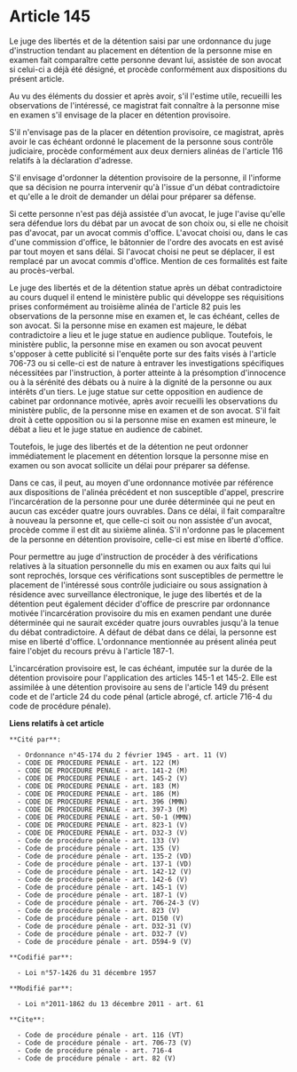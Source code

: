 # Article 145

Le juge des libertés et de la détention saisi par une ordonnance du juge d'instruction tendant au placement en détention de
la personne mise en examen fait comparaître cette personne devant lui, assistée de son avocat si celui-ci a déjà été désigné,
et procède conformément aux dispositions du présent article. 

Au vu des éléments du dossier et après avoir, s'il l'estime utile, recueilli les observations de l'intéressé, ce magistrat
fait connaître à la personne mise en examen s'il envisage de la placer en détention provisoire. 

S'il n'envisage pas de la placer en détention provisoire, ce magistrat, après avoir le cas échéant ordonné le placement de la
personne sous contrôle judiciaire, procède conformément aux deux derniers alinéas de l'article 116 relatifs à la déclaration
d'adresse. 

S'il envisage d'ordonner la détention provisoire de la personne, il l'informe que sa décision ne pourra intervenir qu'à
l'issue d'un débat contradictoire et qu'elle a le droit de demander un délai pour préparer sa défense. 

Si cette personne n'est pas déjà assistée d'un avocat, le juge l'avise qu'elle sera défendue lors du débat par un avocat de
son choix ou, si elle ne choisit pas d'avocat, par un avocat commis d'office. L'avocat choisi ou, dans le cas d'une
commission d'office, le bâtonnier de l'ordre des avocats en est avisé par tout moyen et sans délai. Si l'avocat choisi ne
peut se déplacer, il est remplacé par un avocat commis d'office. Mention de ces formalités est faite au procès-verbal. 

Le juge des libertés et de la détention statue après un débat contradictoire au cours duquel il entend le ministère public
qui développe ses réquisitions prises conformément au troisième alinéa de l'article 82 puis les observations de la personne
mise en examen et, le cas échéant, celles de son avocat. Si la personne mise en examen est majeure, le débat contradictoire a
lieu et le juge statue en audience publique. Toutefois, le ministère public, la personne mise en examen ou son avocat peuvent
s'opposer à cette publicité si l'enquête porte sur des faits visés à l'article 706-73 ou si celle-ci est de nature à entraver
les investigations spécifiques nécessitées par l'instruction, à porter atteinte à la présomption d'innocence ou à la sérénité
des débats ou à nuire à la dignité de la personne ou aux intérêts d'un tiers. Le juge statue sur cette opposition en audience
de cabinet par ordonnance motivée, après avoir recueilli les observations du ministère public, de la personne mise en examen
et de son avocat. S'il fait droit à cette opposition ou si la personne mise en examen est mineure, le débat a lieu et le juge
statue en audience de cabinet. 

Toutefois, le juge des libertés et de la détention ne peut ordonner immédiatement le placement en détention lorsque la
personne mise en examen ou son avocat sollicite un délai pour préparer sa défense. 

Dans ce cas, il peut, au moyen d'une ordonnance motivée par référence aux dispositions de l'alinéa précédent et non
susceptible d'appel, prescrire l'incarcération de la personne pour une durée déterminée qui ne peut en aucun cas excéder
quatre jours ouvrables. Dans ce délai, il fait comparaître à nouveau la personne et, que celle-ci soit ou non assistée d'un
avocat, procède comme il est dit au sixième alinéa. S'il n'ordonne pas le placement de la personne en détention provisoire,
celle-ci est mise en liberté d'office. 

Pour permettre au juge d'instruction de procéder à des vérifications relatives à la situation personnelle du mis en examen ou
aux faits qui lui sont reprochés, lorsque ces vérifications sont susceptibles de permettre le placement de l'intéressé sous
contrôle judiciaire ou sous assignation à résidence avec surveillance électronique, le juge des libertés et de la détention
peut également décider d'office de prescrire par ordonnance motivée l'incarcération provisoire du mis en examen pendant une
durée déterminée qui ne saurait excéder quatre jours ouvrables jusqu'à la tenue du débat contradictoire. A défaut de débat
dans ce délai, la personne est mise en liberté d'office. L'ordonnance mentionnée au présent alinéa peut faire l'objet du
recours prévu à l'article 187-1. 

L'incarcération provisoire est, le cas échéant, imputée sur la durée de la détention provisoire pour l'application des
articles 145-1 et 145-2. Elle est assimilée à une détention provisoire au sens de l'article 149 du présent code et de
l'article 24 du code pénal (article abrogé, cf. article 716-4 du code de procédure pénale).

**Liens relatifs à cet article**

	**Cité par**:

	  - Ordonnance n°45-174 du 2 février 1945 - art. 11 (V)
	  - CODE DE PROCEDURE PENALE - art. 122 (M)
	  - CODE DE PROCEDURE PENALE - art. 141-2 (M)
	  - CODE DE PROCEDURE PENALE - art. 145-2 (V)
	  - CODE DE PROCEDURE PENALE - art. 183 (M)
	  - CODE DE PROCEDURE PENALE - art. 186 (M)
	  - CODE DE PROCEDURE PENALE - art. 396 (MMN)
	  - CODE DE PROCEDURE PENALE - art. 397-3 (M)
	  - CODE DE PROCEDURE PENALE - art. 50-1 (MMN)
	  - CODE DE PROCEDURE PENALE - art. 823-1 (V)
	  - CODE DE PROCEDURE PENALE - art. D32-3 (V)
	  - Code de procédure pénale - art. 133 (V)
	  - Code de procédure pénale - art. 135 (V)
	  - Code de procédure pénale - art. 135-2 (VD)
	  - Code de procédure pénale - art. 137-1 (VD)
	  - Code de procédure pénale - art. 142-12 (V)
	  - Code de procédure pénale - art. 142-6 (V)
	  - Code de procédure pénale - art. 145-1 (V)
	  - Code de procédure pénale - art. 187-1 (V)
	  - Code de procédure pénale - art. 706-24-3 (V)
	  - Code de procédure pénale - art. 823 (V)
	  - Code de procédure pénale - art. D150 (V)
	  - Code de procédure pénale - art. D32-31 (V)
	  - Code de procédure pénale - art. D32-7 (V)
	  - Code de procédure pénale - art. D594-9 (V)

	**Codifié par**:

	  - Loi n°57-1426 du 31 décembre 1957

	**Modifié par**:

	  - Loi n°2011-1862 du 13 décembre 2011 - art. 61

	**Cite**:

	  - Code de procédure pénale - art. 116 (VT)
	  - Code de procédure pénale - art. 706-73 (V)
	  - Code de procédure pénale - art. 716-4
	  - Code de procédure pénale - art. 82 (V)
